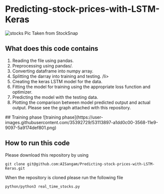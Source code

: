# Predicting-stock-prices-with-LSTM-Keras  
![stocks](https://user-images.githubusercontent.com/35392729/53113446-a05f1400-3567-11e9-86ca-e30ef90ccef6.jpg)
  Pic Taken from StockSnap  
  
## What does this code contains  
<ol>
  <li> Reading the file using pandas.</li>
  <li> Preprocessing using pandas/. </li>
  <li> Converting dataframe into numpy array. </li>
  <li> Splitting the darray into training and testing. /li>
  <li> Creating the keras LSTM model for the data. </li>
  <li> Fitting the model for training using the appropriate loss function and optimizer. </li>
  <li> Predicting the model with the testing data. </li>
  <li> Plotting the comparison between model predicted output and actual output. Please see the graph attached with this repository. </li>
  </ol>
## Training phase  
![training phase](https://user-images.githubusercontent.com/35392729/53113897-a1dd0c00-3568-11e9-9097-5a9174def801.png)  

## How to run this code  

Please download this repository by using

```
git clone git@github.com:AISangam/Predicting-stock-prices-with-LSTM-Keras.git

```
When the repository is cloned please run the following file

```
python/python3 real_time_stocks.py

```



  
  
  
